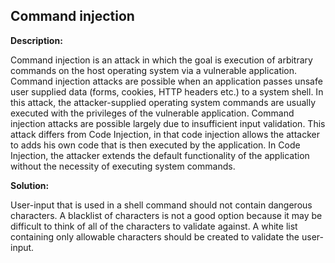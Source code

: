 
Command injection
-------

**Description:**

Command injection is an attack in which the goal is execution of arbitrary commands on
the host operating system via a vulnerable application. Command injection attacks are 
possible when an application passes unsafe user supplied data 
(forms, cookies, HTTP headers etc.) to a system shell. In this attack, 
the attacker-supplied operating system commands are usually executed with the privileges 
of the vulnerable application. Command injection attacks are possible largely due to 
insufficient input validation. This attack differs from Code Injection, in that code 
injection allows the attacker to adds his own code that is then executed by the application. 
In Code Injection, the attacker extends the default functionality of the application 
without the necessity of executing system commands. 


**Solution:**

User-input that is used in a shell command should not contain dangerous characters. 
A blacklist of characters is not a good option because it may be difficult to think of 
all of the characters to validate against. A white list containing only allowable 
characters should be created to validate the user-input.


	
